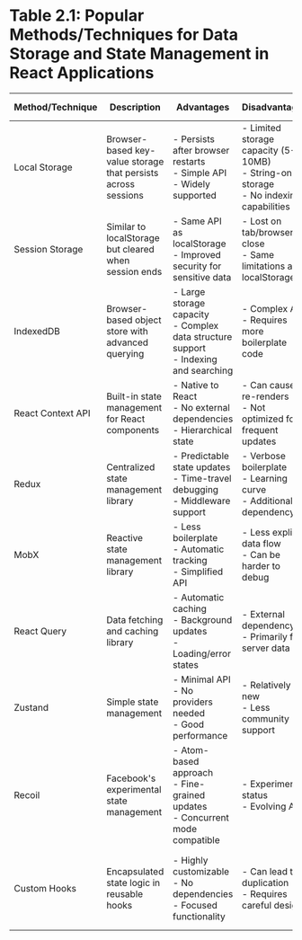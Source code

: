 # Table 2.1: Popular Methods/Techniques for Data Storage and State Management in React Applications

| Method/Technique | Description | Advantages | Disadvantages | Usage in Pro Mood Tracker |
|------------------|-------------|------------|---------------|---------------------------|
| Local Storage | Browser-based key-value storage that persists across sessions | - Persists after browser restarts<br>- Simple API<br>- Widely supported | - Limited storage capacity (5-10MB)<br>- String-only storage<br>- No indexing capabilities | Primary storage for user mood data and application settings |
| Session Storage | Similar to localStorage but cleared when session ends | - Same API as localStorage<br>- Improved security for sensitive data | - Lost on tab/browser close<br>- Same limitations as localStorage | Used for temporary session data and form state persistence |
| IndexedDB | Browser-based object store with advanced querying | - Large storage capacity<br>- Complex data structure support<br>- Indexing and searching | - Complex API<br>- Requires more boilerplate code | Considered for future implementation for larger datasets |
| React Context API | Built-in state management for React components | - Native to React<br>- No external dependencies<br>- Hierarchical state | - Can cause re-renders<br>- Not optimized for frequent updates | Used for theme, auth, user, and mood state management |
| Redux | Centralized state management library | - Predictable state updates<br>- Time-travel debugging<br>- Middleware support | - Verbose boilerplate<br>- Learning curve<br>- Additional dependency | Not used in current implementation |
| MobX | Reactive state management library | - Less boilerplate<br>- Automatic tracking<br>- Simplified API | - Less explicit data flow<br>- Can be harder to debug | Not used in current implementation |
| React Query | Data fetching and caching library | - Automatic caching<br>- Background updates<br>- Loading/error states | - External dependency<br>- Primarily for server data | Not used in current implementation |
| Zustand | Simple state management | - Minimal API<br>- No providers needed<br>- Good performance | - Relatively new<br>- Less community support | Not used in current implementation |
| Recoil | Facebook's experimental state management | - Atom-based approach<br>- Fine-grained updates<br>- Concurrent mode compatible | - Experimental status<br>- Evolving API | Not used in current implementation |
| Custom Hooks | Encapsulated state logic in reusable hooks | - Highly customizable<br>- No dependencies<br>- Focused functionality | - Can lead to duplication<br>- Requires careful design | Used for specific functionality like window size detection and form handling | 